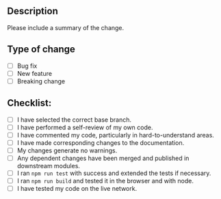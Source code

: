 ## Description

Please include a summary of the change.

<!--- 
Optional if an issue is fixed:
Fixes #(issue)
-->

## Type of change

<!--- Please delete options that are not relevant. -->

- [ ] Bug fix 
- [ ] New feature 
- [ ] Breaking change 

## Checklist:

- [ ] I have selected the correct base branch.
- [ ] I have performed a self-review of my own code.
- [ ] I have commented my code, particularly in hard-to-understand areas.
- [ ] I have made corresponding changes to the documentation.
- [ ] My changes generate no warnings.
- [ ] Any dependent changes have been merged and published in downstream modules.
- [ ] I ran ```npm run test``` with success and extended the tests if necessary.
- [ ] I ran ```npm run build``` and tested it in the browser and with node.
- [ ] I have tested my code on the live network.
